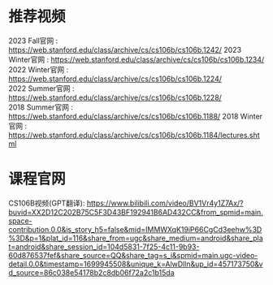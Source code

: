 # 推荐视频

2023 Fall官网         : https://web.stanford.edu/class/archive/cs/cs106b/cs106b.1242/
2023 Winter官网    : https://web.stanford.edu/class/archive/cs/cs106b/cs106b.1234/  
2022 Winter官网    : https://web.stanford.edu/class/archive/cs/cs106b/cs106b.1224/  
2022 Summer官网 : https://web.stanford.edu/class/archive/cs/cs106b/cs106b.1228/  
2018 Summer官网 : https://web.stanford.edu/class/archive/cs/cs106b/cs106b.1188/
2018 Winter   官网 : https://web.stanford.edu/class/archive/cs/cs106b/cs106b.1184/lectures.shtml



# 课程官网

CS106B视频(GPT翻译):  https://www.bilibili.com/video/BV1Vr4y1Z7Ax/?buvid=XX2D12C202B75C5F3D43BF192941B6AD432CC&from_spmid=main.space-contribution.0.0&is_story_h5=false&mid=IMMWXqK19iP66CgCd3eehw%3D%3D&p=1&plat_id=116&share_from=ugc&share_medium=android&share_plat=android&share_session_id=104d5831-7f25-4c11-9b93-60d876537fef&share_source=QQ&share_tag=s_i&spmid=main.ugc-video-detail.0.0&timestamp=1699945508&unique_k=AlwDlln&up_id=457173750&vd_source=86c038e54178b2c8db06f72a2c1b15da
